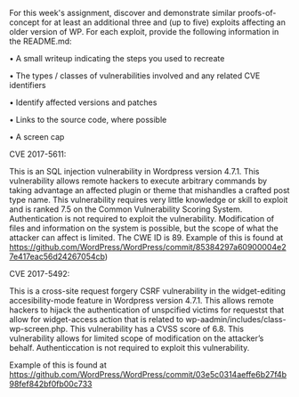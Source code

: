  For this week's assignment, discover and demonstrate similar proofs-of-concept for at least an additional three and (up to five) exploits affecting an older version of WP.
For each exploit, provide the following information in the README.md:

•	A small writeup indicating the steps you used to recreate

•	The types / classes of vulnerabilities involved and any related CVE identifiers

•	Identify affected versions and patches

•	Links to the source code, where possible

•	A screen cap

CVE 2017-5611:

This is an SQL injection vulnerability in Wordpress version 4.7.1. This vulnerability allows remote hackers to execute arbitrary commands by taking advantage an affected plugin or theme that mishandles a crafted post type name. This vulnerability requires very little knowledge or skill to exploit and is ranked 7.5 on the Common Vulnerability Scoring System. Authentication is not required to exploit the vulnerability. Modification of files and information on the system is possible, but the scope of what the attacker can affect is limited. The CWE ID is 89. 
Example of this is found at https://github.com/WordPress/WordPress/commit/85384297a60900004e27e417eac56d24267054cb)

CVE 2017-5492:

This is a cross-site request forgery CSRF vulnerability in  the widget-editing accesibility-mode feature in Wordpress version 4.7.1. This allows remote hackers to hijack the authentication of unspcified victims for requestst that allow for widget-access action that is related to wp-aadmin/includes/class-wp-screen.php. This vulnerability has a CVSS score of 6.8. This vulnerability allows for limited scope of modification on the attacker’s behalf. Authenticcation is not required to exploit this vulnerability. 

 
Example of this is found at https://github.com/WordPress/WordPress/commit/03e5c0314aeffe6b27f4b98fef842bf0fb00c733


